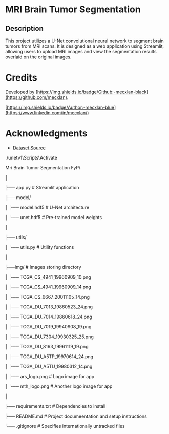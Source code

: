 # MRI Brain Tumor Segmentation

## Description
This project utilizes a U-Net convolutional neural network to segment brain tumors from MRI scans. It is designed as a web application using Streamlit, allowing users to upload MRI images and view the segmentation results overlaid on the original images.

# Credits 
Developed by [https://img.shields.io/badge/Github:-mecxlan-black](https://github.com/mecxlan).

[https://img.shields.io/badge/Author:-mecxlan-blue](https://www.linkedin.com/in/mecxlan/)


# Acknowledgments
* [Dataset Source](https://wiki.cancerimagingarchive.net/pages/viewpage.action?pageId=5309188)

.\unetv1\Scripts\Activate

Mri Brain Tumor Segmentation FyP/

│

├── app.py                  # Streamlit application

├── model/

│   ├── model.hdf5          # U-Net architecture

│   └── unet.hdf5           # Pre-trained model weights

│

├── utils/

│   └── utils.py            # Utility functions

│

├──img/                                     # Images storing directory

│   ├── TCGA_CS_4941_19960909_10.png

│   ├── TCGA_CS_4941_19960909_14.png

│   ├── TCGA_CS_6667_20011105_14.png

│   ├── TCGA_DU_7013_19860523_24.png

│   ├── TCGA_DU_7014_19860618_24.png

│   ├── TCGA_DU_7019_19940908_19.png

│   ├── TCGA_DU_7304_19930325_25.png

│   ├── TCGA_DU_8163_19961119_19.png

│   ├── TCGA_DU_A5TP_19970614_24.png

│   ├── TCGA_DU_A5TU_19980312_14.png

│   ├── ars_logo.png                        # Logo image for app

│   └── mth_logo.png                        # Another logo image for app

│

├── requirements.txt        # Dependencies to install

├── README.md               # Project documeentation and setup instructions

└── .gitignore              # Specifies internationally untracked files
